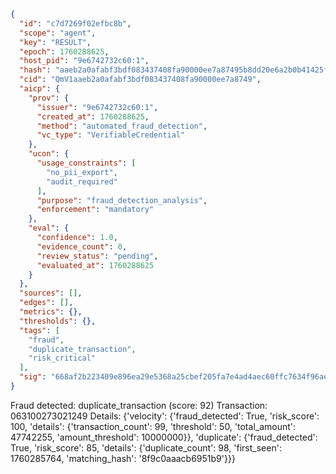 ```json
{
  "id": "c7d7269f02efbc8b",
  "scope": "agent",
  "key": "RESULT",
  "epoch": 1760288625,
  "host_pid": "9e6742732c60:1",
  "hash": "aaeb2a0afabf3bdf083437408fa90000ee7a87495b8dd20e6a2b0b41425fddfd",
  "cid": "QmV1aaeb2a0afabf3bdf083437408fa90000ee7a8749",
  "aicp": {
    "prov": {
      "issuer": "9e6742732c60:1",
      "created_at": 1760288625,
      "method": "automated_fraud_detection",
      "vc_type": "VerifiableCredential"
    },
    "ucon": {
      "usage_constraints": [
        "no_pii_export",
        "audit_required"
      ],
      "purpose": "fraud_detection_analysis",
      "enforcement": "mandatory"
    },
    "eval": {
      "confidence": 1.0,
      "evidence_count": 0,
      "review_status": "pending",
      "evaluated_at": 1760288625
    }
  },
  "sources": [],
  "edges": [],
  "metrics": {},
  "thresholds": {},
  "tags": [
    "fraud",
    "duplicate_transaction",
    "risk_critical"
  ],
  "sig": "668af2b223409e896ea29e5368a25cbef205fa7e4ad4aec60ffc7634f96ae0c9"
}
```

Fraud detected: duplicate_transaction (score: 92)
Transaction: 063100273021249
Details: {'velocity': {'fraud_detected': True, 'risk_score': 100, 'details': {'transaction_count': 99, 'threshold': 50, 'total_amount': 47742255, 'amount_threshold': 10000000}}, 'duplicate': {'fraud_detected': True, 'risk_score': 85, 'details': {'duplicate_count': 98, 'first_seen': 1760285764, 'matching_hash': '8f9c0aaacb6951b9'}}}